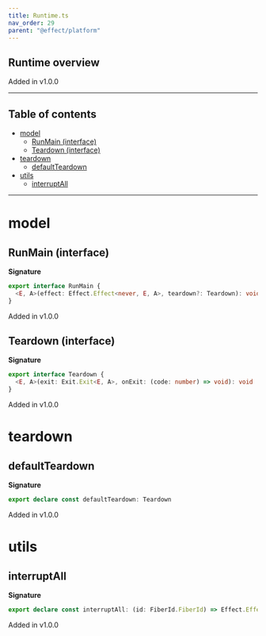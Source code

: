 ```yaml
---
title: Runtime.ts
nav_order: 29
parent: "@effect/platform"
---
```


## Runtime overview

Added in v1.0.0

---

<h2 class="text-delta">Table of contents</h2>

- [model](#model)
  - [RunMain (interface)](#runmain-interface)
  - [Teardown (interface)](#teardown-interface)
- [teardown](#teardown)
  - [defaultTeardown](#defaultteardown)
- [utils](#utils)
  - [interruptAll](#interruptall)

---

# model

## RunMain (interface)

**Signature**

```ts
export interface RunMain {
  <E, A>(effect: Effect.Effect<never, E, A>, teardown?: Teardown): void
}
```

Added in v1.0.0

## Teardown (interface)

**Signature**

```ts
export interface Teardown {
  <E, A>(exit: Exit.Exit<E, A>, onExit: (code: number) => void): void
}
```

Added in v1.0.0

# teardown

## defaultTeardown

**Signature**

```ts
export declare const defaultTeardown: Teardown
```

Added in v1.0.0

# utils

## interruptAll

**Signature**

```ts
export declare const interruptAll: (id: FiberId.FiberId) => Effect.Effect<never, never, void>
```

Added in v1.0.0
